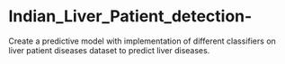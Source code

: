 # Indian_Liver_Patient_detection-
Create a predictive model with implementation of different classifiers on liver patient diseases dataset to predict liver diseases.
